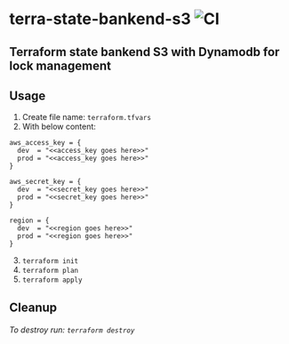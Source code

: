 # terra-state-bankend-s3     ![CI](https://github.com/blitznihar/terra-state-bankend-s3/workflows/CI/badge.svg)
## Terraform state bankend S3 with Dynamodb for lock management




## Usage

1. Create file name: 
```terraform.tfvars```
2. With below content: 
```
aws_access_key = {
  dev  = "<<access_key goes here>>"
  prod = "<<access_key goes here>>"
}

aws_secret_key = {
  dev  = "<<secret_key goes here>>"
  prod = "<<secret_key goes here>>"
}

region = {
  dev  = "<<region goes here>>"
  prod = "<<region goes here>>"
}
```
3. `terraform init`
4. `terraform plan`
5. `terraform apply`

## Cleanup

###### To destroy run: `terraform destroy`
